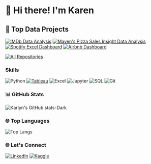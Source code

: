 # 👋 Hi there! I'm Karen

## 🚀 Top Data Projects
[![IMDb Data Analysis](https://github-readme-stats.vercel.app/api/pin/?username=karlyndiary&repo=IMDb-Data-Analysis&border_color=7F3FBF&bg_color=0D1117&title_color=C9D1D9&text_color=8B949E&icon_color=7F3FBF)](https://github.com/karlyndiary/IMDb-Data-Analysis)
[![Maven's Pizza Sales Insight Data Analysis](https://github-readme-stats.vercel.app/api/pin/?username=karlyndiary&repo=Mavens-Pizza-Sales-Insight&border_color=7F3FBF&bg_color=0D1117&title_color=C9D1D9&text_color=8B949E&icon_color=7F3FBF)](https://github.com/karlyndiary/Mavens-Pizza-Sales-Insight)
[![Spotify Excel Dashboard](https://github-readme-stats.vercel.app/api/pin/?username=karlyndiary&repo=Spotify-Excel-Dashboard&border_color=7F3FBF&bg_color=0D1117&title_color=C9D1D9&text_color=8B949E&icon_color=7F3FBF)](https://github.com/karlyndiary/Spotify-Excel-Dashboard)
[![Airbnb Dashboard](https://github-readme-stats.vercel.app/api/pin/?username=karlyndiary&repo=Airbnb-Tableau-Dashboard&border_color=7F3FBF&bg_color=0D1117&title_color=C9D1D9&text_color=8B949E&icon_color=7F3FBF)](https://github.com/karlyndiary/Airbnb-Tableau-Dashboard)

<p align="left">
  <a href="https://github.com/karlyndiary?tab=repositories" target="_blank"><img alt="All Repositories" title="All Repositories" src="https://img.shields.io/badge/-All%20Repos-2962FF?style=for-the-badge&logo=koding&logoColor=white"/></a>
</p>

### Skills
![Python](https://img.shields.io/badge/Python-3776AB?style=for-the-badge&logo=python&logoColor=white)
[![Tableau](https://img.shields.io/badge/Tableau-E97627?style=for-the-badge&logo=Tableau&logoColor=white)](https://public.tableau.com/app/profile/karen.judelyn.fernandes/vizzes)
![Excel](https://img.shields.io/badge/Excel-217346?style=for-the-badge&logo=microsoft-excel&logoColor=white)
![Jupyter](https://img.shields.io/badge/Jupyter-F37626?style=for-the-badge&logo=Jupyter&logoColor=white)
![SQL](https://img.shields.io/badge/SQL-4479A1?style=for-the-badge&logo=postgresql&logoColor=white)
![Git](https://img.shields.io/badge/Git-F05032?style=for-the-badge&logo=git&logoColor=white)

### 📊 GitHub Stats
![Karlyn's GitHub stats-Dark](https://github-readme-stats.vercel.app/api?username=karlyndiary&show_icons=true&theme=dark#gh-dark-mode-only)

### 🌐 Top Languages
![Top Langs](https://github-readme-stats.vercel.app/api/top-langs/?username=karlyndiary&layout=compact)

### 🌐 Let's Connect
[![LinkedIn](https://img.shields.io/badge/LinkedIn-0077B5?style=for-the-badge&logo=linkedin&logoColor=white)](https://www.linkedin.com/in/karen-judelyn-fernandes/)
[![Kaggle](https://img.shields.io/badge/Kaggle-20BEFF?style=for-the-badge&logo=kaggle&logoColor=white)](https://www.kaggle.com/karenjudelyn)
